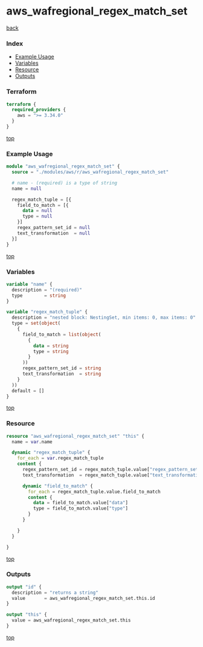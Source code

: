 # aws_wafregional_regex_match_set

[back](../aws.md)

### Index

- [Example Usage](#example-usage)
- [Variables](#variables)
- [Resource](#resource)
- [Outputs](#outputs)

### Terraform

```terraform
terraform {
  required_providers {
    aws = ">= 3.34.0"
  }
}
```

[top](#index)

### Example Usage

```terraform
module "aws_wafregional_regex_match_set" {
  source = "./modules/aws/r/aws_wafregional_regex_match_set"

  # name - (required) is a type of string
  name = null

  regex_match_tuple = [{
    field_to_match = [{
      data = null
      type = null
    }]
    regex_pattern_set_id = null
    text_transformation  = null
  }]
}
```

[top](#index)

### Variables

```terraform
variable "name" {
  description = "(required)"
  type        = string
}

variable "regex_match_tuple" {
  description = "nested block: NestingSet, min items: 0, max items: 0"
  type = set(object(
    {
      field_to_match = list(object(
        {
          data = string
          type = string
        }
      ))
      regex_pattern_set_id = string
      text_transformation  = string
    }
  ))
  default = []
}
```

[top](#index)

### Resource

```terraform
resource "aws_wafregional_regex_match_set" "this" {
  name = var.name

  dynamic "regex_match_tuple" {
    for_each = var.regex_match_tuple
    content {
      regex_pattern_set_id = regex_match_tuple.value["regex_pattern_set_id"]
      text_transformation  = regex_match_tuple.value["text_transformation"]

      dynamic "field_to_match" {
        for_each = regex_match_tuple.value.field_to_match
        content {
          data = field_to_match.value["data"]
          type = field_to_match.value["type"]
        }
      }

    }
  }

}
```

[top](#index)

### Outputs

```terraform
output "id" {
  description = "returns a string"
  value       = aws_wafregional_regex_match_set.this.id
}

output "this" {
  value = aws_wafregional_regex_match_set.this
}
```

[top](#index)
